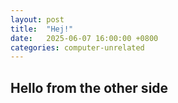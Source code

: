 ```yaml
---
layout: post
title:  "Hej!"
date:   2025-06-07 16:00:00 +0800
categories: computer-unrelated
---
```


## Hello from the other side